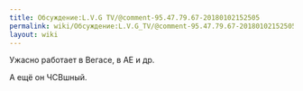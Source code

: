 ```yaml
---
title: Обсуждение:L.V.G TV/@comment-95.47.79.67-20180102152505
permalink: wiki/Обсуждение:L.V.G_TV/@comment-95.47.79.67-20180102152505/
layout: wiki
---
```


Ужасно работает в Вегасе, в АЕ и др.

А ещё он ЧСВшный.
